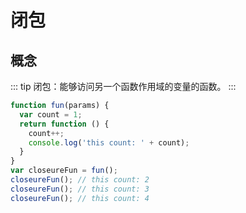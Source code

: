 # 闭包

## 概念
::: tip
闭包：能够访问另一个函数作用域的变量的函数。
:::
```js
function fun(params) {
  var count = 1;
  return function () {
    count++;
    console.log('this count: ' + count);
  }
}
var closeureFun = fun();
closeureFun(); // this count: 2
closeureFun(); // this count: 3
closeureFun(); // this count: 4
```
## 